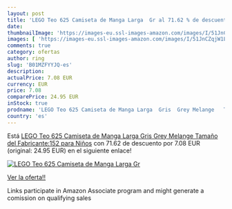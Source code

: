 ```yaml
---
layout: post
title: 'LEGO Teo 625 Camiseta de Manga Larga  Gr al 71.62 % de descuento'
date: 
thumbnailImage: 'https://images-eu.ssl-images-amazon.com/images/I/51JnCZqjW1L._SL200_.jpg'
images: [ 'https://images-eu.ssl-images-amazon.com/images/I/51JnCZqjW1L._SL200_.jpg' ]
comments: true
category: ofertas
author: ring
slug: 'B01MZFYYJQ-es'
description:
actualPrice: 7.08 EUR
currency: EUR
price: 7.08
comparePrice: 24.95 EUR
inStock: true
prodname: 'LEGO Teo 625 Camiseta de Manga Larga  Gris  Grey Melange   Tamaño del Fabricante:152 para Niños'
country: 'es'
---
```


Está [LEGO Teo 625 Camiseta de Manga Larga  Gris  Grey Melange   Tamaño del Fabricante:152 para Niños](https://www.amazon.es/dp/B01MZFYYJQ/?tag=tolees-21) con 71.62 de descuento por 7.08 EUR (original: 24.95 EUR) en el siguiente enlace!

[![LEGO Teo 625 Camiseta de Manga Larga  Gr](https://images-eu.ssl-images-amazon.com/images/I/51JnCZqjW1L._SL200_.jpg)](https://www.amazon.es/dp/B01MZFYYJQ/?tag=tolees-21)

[Ver la oferta!!](https://www.amazon.es/dp/B01MZFYYJQ/?tag=tolees-21)

Links participate in Amazon Associate program and might generate a comission on qualifying sales


